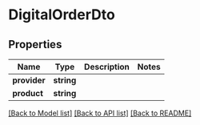 # DigitalOrderDto

## Properties
Name | Type | Description | Notes
------------ | ------------- | ------------- | -------------
**provider** | **string** |  | 
**product** | **string** |  | 

[[Back to Model list]](../README.md#documentation-for-models) [[Back to API list]](../README.md#documentation-for-api-endpoints) [[Back to README]](../README.md)


